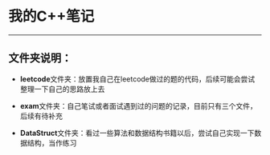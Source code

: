 # 我的C++笔记
***
## 文件夹说明：
* **leetcode**文件夹：放置我自己在leetcode做过的题的代码，后续可能会尝试整理一下自己的思路放上去


* **exam**文件夹：自己笔试或者面试遇到过的问题的记录，目前只有三个文件，后续有待补充

* **DataStruct**文件夹：看过一些算法和数据结构书籍以后，尝试自己实现一下数据结构，当作练习
